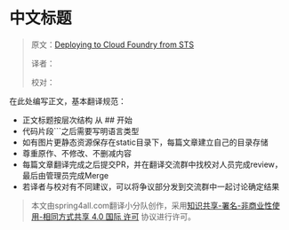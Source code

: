 # 中文标题

> 原文：[Deploying to Cloud Foundry from STS](https://spring.io/guides/gs/sts-cloud-foundry-deployment/)
>
> 译者：
>
> 校对：

在此处编写正文，基本翻译规范：

* 正文标题按层次结构 从 \#\# 开始
* 代码片段\`\`\`之后需要写明语言类型
* 如有图片更静态资源保存在static目录下，每篇文章建立自己的目录存储
* 尊重原作、不修改、不删减内容
* 每篇文章翻译完成之后提交PR，并在翻译交流群中找校对人员完成review，最后由管理员完成Merge
* 若译者与校对有不同建议，可以将争议部分发到交流群中一起讨论确定结果

> 本文由spring4all.com翻译小分队创作，采用[知识共享-署名-非商业性使用-相同方式共享 4.0 国际 许可](http://creativecommons.org/licenses/by-nc-sa/4.0/) 协议进行许可。



